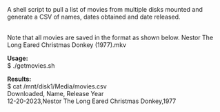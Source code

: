 <div dir="ltr">
A shell script to pull a list of movies from multiple disks mounted and generate a CSV of names, dates obtained and date released.
<br> <br>

Note that all movies are saved in the format as shown below.
Nestor The Long Eared Christmas Donkey (1977).mkv


**Usage:**<br>
$ ./getmovies.sh
<br>

**Results:**<br>
$ cat /mnt/disk1/Media/movies.csv<br>
Downloaded, Name, Release Year<br>
12-20-2023,Nestor The Long Eared Christmas Donkey,1977<br>
